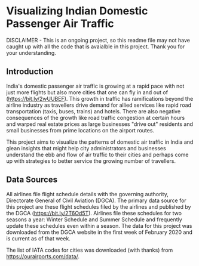 # Visualizing Indian Domestic Passenger Air Traffic

DISCLAIMER - This is an ongoing project, so this readme file may not have caught up with all the code that is avaialble in this project. Thank you for your understanding.

## Introduction
India's domestic passenger air traffic is growing at a rapid pace with not just more flights but also more cities that one can fly in and out of (https://bit.ly/2wUUBEF). This growth in traffic has ramifications beyond the airline industry as travellers drive demand for allied services like rapid road transportation (taxis, buses, trains) and hotels. There are also negative consequences of the growth like road traffic congestion at certain hours and warped real estate prices as large businesses "drive out" residents and small businesses from prime locations on the airport routes. 

This project aims to visualize the patterns of domestic air traffic in India and glean insights that might help city administrators and businesses understand the ebb and flow of air traffic to their cities and perhaps come up with strategies to better service the growing number of travellers.

## Data Sources
All airlines file flight schedule details with the governing authority, Directorate General of Civil Aviation (DGCA). The primary data source for this project are these flight schedules filed by the airlines and published by the DGCA (https://bit.ly/2T6Od5T). Airlines file these schedules for two seasons a year: Winter Schedule and Summer Schedule and frequently update these schedules even within a season. The data for this project was downloaded from the DGCA website in the first week of February 2020 and is current as of that week.

The list of IATA codes for cities was downloaded (with thanks) from https://ourairports.com/data/.




